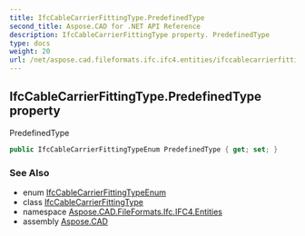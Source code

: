 ```yaml
---
title: IfcCableCarrierFittingType.PredefinedType
second_title: Aspose.CAD for .NET API Reference
description: IfcCableCarrierFittingType property. PredefinedType
type: docs
weight: 20
url: /net/aspose.cad.fileformats.ifc.ifc4.entities/ifccablecarrierfittingtype/predefinedtype/
---
```

## IfcCableCarrierFittingType.PredefinedType property

PredefinedType

```csharp
public IfcCableCarrierFittingTypeEnum PredefinedType { get; set; }
```

### See Also

* enum [IfcCableCarrierFittingTypeEnum](../../../aspose.cad.fileformats.ifc.ifc4.types/ifccablecarrierfittingtypeenum/)
* class [IfcCableCarrierFittingType](../)
* namespace [Aspose.CAD.FileFormats.Ifc.IFC4.Entities](../../../aspose.cad.fileformats.ifc.ifc4.entities/)
* assembly [Aspose.CAD](../../../)


